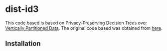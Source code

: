 # dist-id3
This code based is based on [Privacy-Preserving Decision Trees over Vertically Partitioned Data](https://personal.utdallas.edu/~mxk055100/publications/vaidya-clifton-kantarcioglu-patterson.pdf). 
The original code based was obtained from [here](https://www.cs.purdue.edu/homes/clifton/software/ppid3/).

## Installation

